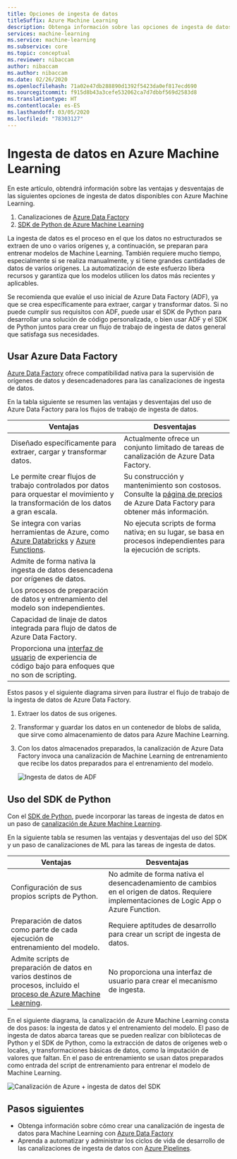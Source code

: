 ```yaml
---
title: Opciones de ingesta de datos
titleSuffix: Azure Machine Learning
description: Obtenga información sobre las opciones de ingesta de datos para entrenar los modelos de aprendizaje automático.
services: machine-learning
ms.service: machine-learning
ms.subservice: core
ms.topic: conceptual
ms.reviewer: nibaccam
author: nibaccam
ms.author: nibaccam
ms.date: 02/26/2020
ms.openlocfilehash: 71a02e47db288890d1392f5423da0ef817ecd690
ms.sourcegitcommit: f915d8b43a3cefe532062ca7d7dbbf569d2583d8
ms.translationtype: HT
ms.contentlocale: es-ES
ms.lasthandoff: 03/05/2020
ms.locfileid: "78303127"
---
```

# <a name="data-ingestion-in-azure-machine-learning"></a>Ingesta de datos en Azure Machine Learning

En este artículo, obtendrá información sobre las ventajas y desventajas de las siguientes opciones de ingesta de datos disponibles con Azure Machine Learning. 

1. Canalizaciones de [Azure Data Factory](#use-azure-data-factory)
2. [SDK de Python de Azure Machine Learning](#use-the-python-sdk)

La ingesta de datos es el proceso en el que los datos no estructurados se extraen de uno o varios orígenes y, a continuación, se preparan para entrenar modelos de Machine Learning. También requiere mucho tiempo, especialmente si se realiza manualmente, y si tiene grandes cantidades de datos de varios orígenes. La automatización de este esfuerzo libera recursos y garantiza que los modelos utilicen los datos más recientes y aplicables.

Se recomienda que evalúe el uso inicial de Azure Data Factory (ADF), ya que se crea específicamente para extraer, cargar y transformar datos. Si no puede cumplir sus requisitos con ADF, puede usar el SDK de Python para desarrollar una solución de código personalizada, o bien usar ADF y el SDK de Python juntos para crear un flujo de trabajo de ingesta de datos general que satisfaga sus necesidades.

## <a name="use-azure-data-factory"></a>Usar Azure Data Factory

[Azure Data Factory](https://docs.microsoft.com/azure/data-factory/introduction) ofrece compatibilidad nativa para la supervisión de orígenes de datos y desencadenadores para las canalizaciones de ingesta de datos.  

En la tabla siguiente se resumen las ventajas y desventajas del uso de Azure Data Factory para los flujos de trabajo de ingesta de datos.

|Ventajas|Desventajas
---|---
Diseñado específicamente para extraer, cargar y transformar datos.|Actualmente ofrece un conjunto limitado de tareas de canalización de Azure Data Factory. 
Le permite crear flujos de trabajo controlados por datos para orquestar el movimiento y la transformación de los datos a gran escala.|Su construcción y mantenimiento son costosos. Consulte la [página de precios](https://azure.microsoft.com/pricing/details/data-factory/data-pipeline/) de Azure Data Factory para obtener más información.
Se integra con varias herramientas de Azure, como [Azure Databricks](https://docs.microsoft.com/azure/data-factory/transform-data-using-databricks-notebook) y [Azure Functions](https://docs.microsoft.com/azure/data-factory/control-flow-azure-function-activity). | No ejecuta scripts de forma nativa; en su lugar, se basa en procesos independientes para la ejecución de scripts. 
Admite de forma nativa la ingesta de datos desencadena por orígenes de datos.| 
Los procesos de preparación de datos y entrenamiento del modelo son independientes.|
Capacidad de linaje de datos integrada para flujo de datos de Azure Data Factory.|
Proporciona una [interfaz de usuario](https://docs.microsoft.com/azure/data-factory/quickstart-create-data-factory-portal) de experiencia de código bajo para enfoques que no son de scripting. |

Estos pasos y el siguiente diagrama sirven para ilustrar el flujo de trabajo de la ingesta de datos de Azure Data Factory.

1. Extraer los datos de sus orígenes.
1. Transformar y guardar los datos en un contenedor de blobs de salida, que sirve como almacenamiento de datos para Azure Machine Learning.
1. Con los datos almacenados preparados, la canalización de Azure Data Factory invoca una canalización de Machine Learning de entrenamiento que recibe los datos preparados para el entrenamiento del modelo.


    ![Ingesta de datos de ADF](media/concept-data-ingestion/data-ingest-option-one.svg)

## <a name="use-the-python-sdk"></a>Uso del SDK de Python 

Con el [SDK de Python](https://docs.microsoft.com/python/api/overview/azure/ml), puede incorporar las tareas de ingesta de datos en un paso de [canalización de Azure Machine Learning](how-to-create-your-first-pipeline.md).

En la siguiente tabla se resumen las ventajas y desventajas del uso del SDK y un paso de canalizaciones de ML para las tareas de ingesta de datos.

Ventajas| Desventajas
---|---
Configuración de sus propios scripts de Python. | No admite de forma nativa el desencadenamiento de cambios en el origen de datos. Requiere implementaciones de Logic App o Azure Function.
Preparación de datos como parte de cada ejecución de entrenamiento del modelo.|Requiere aptitudes de desarrollo para crear un script de ingesta de datos.
Admite scripts de preparación de datos en varios destinos de procesos, incluido el [proceso de Azure Machine Learning](concept-compute-target.md#azure-machine-learning-compute-managed). |No proporciona una interfaz de usuario para crear el mecanismo de ingesta.

En el siguiente diagrama, la canalización de Azure Machine Learning consta de dos pasos: la ingesta de datos y el entrenamiento del modelo. El paso de ingesta de datos abarca tareas que se pueden realizar con bibliotecas de Python y el SDK de Python, como la extracción de datos de orígenes web o locales, y transformaciones básicas de datos, como la imputación de valores que faltan. En el paso de entrenamiento se usan datos preparados como entrada del script de entrenamiento para entrenar el modelo de Machine Learning. 

![Canalización de Azure + ingesta de datos del SDK](media/concept-data-ingestion/data-ingest-option-two.png)

## <a name="next-steps"></a>Pasos siguientes

* Obtenga información sobre cómo crear una canalización de ingesta de datos para Machine Learning con [Azure Data Factory](how-to-data-ingest-adf.md)
* Aprenda a automatizar y administrar los ciclos de vida de desarrollo de las canalizaciones de ingesta de datos con [Azure Pipelines](how-to-cicd-data-ingestion.md).